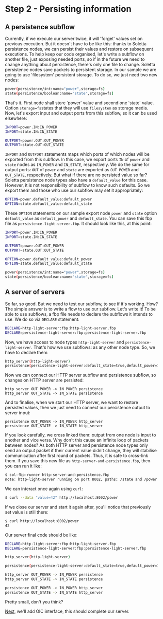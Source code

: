 # Step 2 - Persisting information

## A persistence subflow

Currently, if we execute our server twice, it will 'forget' values
set on previous execution. But it doesn't have to be like this: thanks
to Soletta persistence nodes, we can persist their values and restore
on subsequent executions.
To help keep our code organised, let's write a subflow on another file,
just exposing needed ports, so if in the future we need to change
anything about persistence, there's only one file to change.
Soletta persistence nodes save packets to persistent storage. In our
sample we are going to use 'filesystem' persistent storage. To do
so, we just need two new nodes:

```sh
power(persistence/int:name="power",storage=fs)
state(persistence/boolean:name="state",storage=fs)
```

That's it. First node shall store 'power' value and second one 'state'
value. Option `storage=fs`states that they will use `filesystem` as
storage media.
Now, let's export input and output ports from this subflow, so it can be
used elsewhere:

```sh
INPORT=power.IN:IN_POWER
INPORT=state.IN:IN_STATE

OUTPORT=power.OUT:OUT_POWER
OUTPORT=state.OUT:OUT_STATE
```

`INPORT` and `OUTPORT` statements maps which ports of which nodes
will be exported from this subflow. In this case, we export ports
`IN` of `power` and `state` nodes as `IN_POWER` and `IN_STATE`,
respectively. We do the same for output ports: `OUT` of `power` and
`state` are exported as `OUT_POWER` and `OUT_STATE`, respectively.
But what if there are no persisted value so far? Soletta persistence
node types also have a `default_value` for this case. However, it is not
responsibility of subflow to know such defaults. So we export them and
those who use our subflow may set it appropriately:

```sh
OPTION=power.default_value:default_power
OPTION=state.default_value:default_state
```

These `OPTION` statements on our sample export node `power` and
`state` option `default_value` as `default_power` and `default_state`.
You can save this fbp file as `persistence-light-server.fbp`.
It should look like this, at this point:

```sh
INPORT=power.IN:IN_POWER
INPORT=state.IN:IN_STATE

OUTPORT=power.OUT:OUT_POWER
OUTPORT=state.OUT:OUT_STATE

OPTION=power.default_value:default_power
OPTION=state.default_value:default_state

power(persistence/int:name="power",storage=fs)
state(persistence/boolean:name="state",storage=fs)
```

## A server of servers

So far, so good. But we need to test our subflow, to see if it's working.
How? The simple answer is to write a flow to use our subflow. Let's write
it!
To be able to use subflows, a fbp file needs to declare the subflows it
intends to use. We do so via `DECLARE` statement:

```sh
DECLARE=http-light-server:fbp:http-light-server.fbp
DECLARE=persistence-light-server:fbp:persistence-light-server.fbp
```

Now, we have access to node types `http-light-server` and
`persistence-light-server`. That's how we use subflows: as any other
node type. So, we have to declare them:

```sh
http_server(http-light-server)
persistence(persistence-light-server:default_state=true,default_power=100)
```

Now we can connect our HTTP server subflow and persistence subflow, so
changes on HTTP server are persisted:

```ssh
http_server OUT_POWER -> IN_POWER persistence
http_server OUT_STATE -> IN_STATE persistence
```

And to finalise, when we start our HTTP server, we want to restore
persisted values, then we just need to connect our persistence output
to server input:

```ssh
persistence OUT_POWER -> IN_POWER http_server
persistence OUT_STATE -> IN_STATE http_server
```

If you look carefully, we cross linked them: output from one node is
input to another and vice versa. Why don't this cause an infinite loop
of packets between nodes? As both HTTP server and persistence node types
only send an output packet if their current value didn't change, they
will stabilise communication after first round of packets. Thus, it is
safe to cross-link them.
If you save this new file as `http-server-and-persistence.fbp`, then you
can run it like:

```sh
$ sol-fbp-runner http-server-and-persistence.fbp
note: http-light-server running on port 8002, paths: /state and /power (string)
```

We can interact once again using `curl`:

```sh
$ curl --data "value=42" http://localhost:8002/power
```

If we close our server and start it again after, you'll notice that
previously set value is still there:

```sh
$ curl http://localhost:8002/power
42
```

Our server final code should be like:

```sh
DECLARE=http-light-server:fbp:http-light-server.fbp
DECLARE=persistence-light-server:fbp:persistence-light-server.fbp

http_server(http-light-server)

persistence(persistence-light-server:default_state=true,default_power=100)

http_server OUT_POWER -> IN_POWER persistence
http_server OUT_STATE -> IN_STATE persistence

persistence OUT_POWER -> IN_POWER http_server
persistence OUT_STATE -> IN_STATE http_server
```

Pretty small, don't you think?

[Next](../step3/tutorial.md), we'll add OIC interface, this should complete our server.
